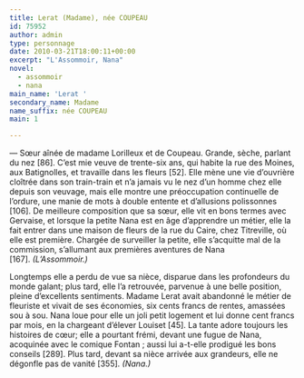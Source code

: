 ```yaml
---
title: Lerat (Madame), née COUPEAU
id: 75952
author: admin
type: personnage
date: 2010-03-21T18:00:11+00:00
excerpt: "L'Assommoir, Nana"
novel:
  - assommoir
  - nana
main_name: 'Lerat '
secondary_name: Madame
name_suffix: née COUPEAU
main: 1

---
```

— Sœur aînée de madame Lorilleux et de Coupeau. Grande, sèche, parlant du nez [86]. C&rsquo;est mie veuve de trente-six ans, qui habite la rue des Moines, aux Batignolles, et travaille dans les fleurs [52]. Elle mène une vie d&rsquo;ouvrière cloîtrée dans son train-train et n&rsquo;a jamais vu le nez d&rsquo;un homme chez elle depuis son veuvage, mais elle montre une préoccupation continuelle de l&rsquo;ordure, une manie de mots à double entente et d&rsquo;allusions polissonnes [106]. De meilleure composition que sa sœur, elle vit en bons termes avec Gervaise, et lorsque la petite Nana est en âge d&rsquo;apprendre un métier, elle la fait entrer dans une maison de fleurs de la rue du Caire, chez Titreville, où elle est première. Chargée de surveiller la petite, elle s&rsquo;acquitte mal de la commission, s&rsquo;allumant aux premières aventures de Nana [167]. _(L&rsquo;Assommoir.)_

Longtemps elle a perdu de vue sa nièce, disparue dans les profondeurs du monde galant; plus tard, elle l&rsquo;a retrouvée, parvenue à une belle position, pleine d&rsquo;excellents sentiments. Madame Lerat avait abandonné le métier de fleuriste et vivait de ses économies, six cents francs de rentes, amassées sou à sou. Nana loue pour elle un joli petit logement et lui donne cent francs par mois, en la chargeant d&rsquo;élever Louiset [45]. La tante adore toujours les histoires de cœur; elle a pourtant frémi, devant une fugue de Nana, acoquinée avec le comique Fontan ; aussi lui a-t-elle prodigué les bons conseils [289]. Plus tard, devant sa nièce arrivée aux grandeurs, elle ne dégonfle pas de vanité [355]. _(Nana.)_
